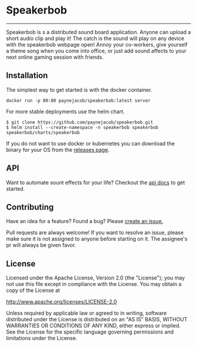 # Speakerbob

---

Speakerbob is s a distributed sound board application.  Anyone can upload a short audio clip and play it!  The catch is the sound will play on any device with the speakerbob webpage open!  Annoy your co-workers, give yourself a theme song when you come into office, or just add sound affects to your next online gaming session with friends.

## Installation

The simplest way to get started is with the docker container.

```shell
docker run -p 80:80 paynejacob/speakerbob:latest server
```

For more stable deployments use the helm chart.

```shell
$ git clone https://github.com/paynejacob/speakerbob.git
$ helm install --create-namespace -n speakerbob speakerbob speakerbob/charts/speakerbob
```

If you do not want to use docker or kubernetes you can download the binary for your OS from the [releases page](https://github.com/paynejacob/speakerbob/releases).

## API

Want to automate sount effects for your life? Checkout the [api docs](https://github.com/paynejacob/speakerbob/tree/master/docs) to get started.

## Contributing

Have an idea for a feature? Found a bug? Please [create an issue.](https://github.com/paynejacob/speakerbob/issues/new)

Pull requests are always welcome!  If you want to resolve an issue, please make sure it is not assigned to anyone before starting on it.  The assignee's pr will always be given favor.

## License

Licensed under the Apache License, Version 2.0 (the "License"); you may not use this file except in compliance with the License. You may obtain a copy of the License at

http://www.apache.org/licenses/LICENSE-2.0

Unless required by applicable law or agreed to in writing, software distributed under the License is distributed on an "AS IS" BASIS, WITHOUT WARRANTIES OR CONDITIONS OF ANY KIND, either express or implied. See the License for the specific language governing permissions and limitations under the License.

